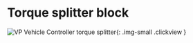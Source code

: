 # Torque splitter block

![VP Vehicle Controller torque splitter](/img/blocks/vpp-torque-splitter-inspector.png){: .img-small .clickview }

